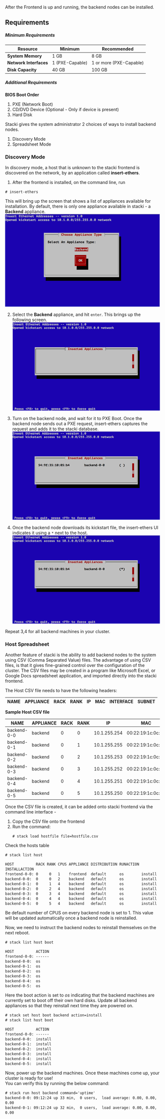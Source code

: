 After the Frontend is up and running, the backend nodes
can be installed.

## Requirements

##### Minimum Requirements
**Resource** | **Minimum** | **Recommended**
-------- | -------- | ------------
**System Memory** | 1 GB | 8 GB
**Network Interfaces** | 1 (PXE-Capable) | 1 or more (PXE-Capable)
**Disk Capacity** | 40 GB | 100 GB

##### Additional Requirements

**BIOS Boot Order**

1. PXE (Network Boot)
2. CD/DVD Device (Optional - Only if device is present)
3. Hard Disk

Stacki gives the system administrator 2 choices of ways
to install backend nodes.

1. Discovery Mode
2. Spreadsheet Mode

### Discovery Mode

In discovery mode, a host that is unknown to the stacki frontend is discovered on the network, by an application called
**insert-ethers**.

1.  After the frontend is installed, on the command line, run
   ```
   # insert-ethers
   ```
   This will bring up the screen that shows a list of appliances
   available for installation. By default, there is only one appliance
   available in stacki - a **Backend** appliance.
   ![insert-ethers-1](images/insert-ethers/insert-ethers-1.png)

2. Select the **Backend** appliance, and hit `enter`. This brings
   up the following screen.
   ![insert-ethers-2](images/insert-ethers/insert-ethers-2.png)

3. Turn on the backend node, and wait for it to PXE Boot. Once the
   backend node sends out a PXE request, insert-ethers captures the
   request and adds it to the stacki database.
   ![insert-ethers-4](images/insert-ethers/insert-ethers-4.png)

4. Once the backend node downloads its kickstart file, the
   insert-ethers UI indicates it using a `*` next to
   the host.
   ![insert-ethers-5](images/insert-ethers/insert-ethers-5.png)

Repeat 3,4 for all backend machines in your cluster.

### Host Spreadsheet

Another feature of stacki is the ability to add backend 
nodes to the system using CSV (Comma Separated Value) files.
The advantage of using CSV files, is that it gives fine-grained control over the
configuration of the cluster. The CSV files may be created in a program like Microsoft
Excel, or Google Docs spreadsheet application, and imported directly into the
stacki frontend.  

The Host CSV file needs to have the following headers:    

NAME | APPLIANCE | RACK | RANK | IP | MAC | INTERFACE | SUBNET 
-----|-----------|------|------|----|-----|-----------|--------

**Sample Host CSV file**

| NAME        | APPLIANCE | RACK | RANK | IP           | MAC               | INTERFACE | SUBNET  |  
|-------------|-----------|------|------|--------------|-------------------|-----------|---------| 
| backend-0-0 | backend   | 0    | 0    | 10.1.255.254 | 00:22:19:1c:0c:99 | eth0      | private |
| backend-0-1 | backend   | 0    | 1    | 10.1.255.255 | 00:22:19:1c:0c:98 | eth0      | private |
| backend-0-2 | backend   | 0    | 2    | 10.1.255.253 | 00:22:19:1c:0c:97 | eth0      | private |
| backend-0-3 | backend   | 0    | 3    | 10.1.255.252 | 00:22:19:1c:0c:96 | eth0      | private |
| backend-0-4 | backend   | 0    | 4    | 10.1.255.251 | 00:22:19:1c:0c:95 | eth0      | private |
| backend-0-5 | backend   | 0    | 5    | 10.1.255.250 | 00:22:19:1c:0c:94 | eth0      | private |

Once the CSV file is created, it can be added onto stacki frontend via the command line interface -  
1. Copy the CSV file onto the frontend  
2. Run the command:  
   ```
   # stack load hostfile file=hostfile.csv
   ```

Check the hosts table
```
# stack list host
```
```
HOST          RACK RANK CPUS APPLIANCE DISTRIBUTION RUNACTION INSTALLACTION
frontend-0-0: 0     0   1    frontend  default      os        install      
backend-0-0:  0     0   2    backend   default      os        install      
backend-0-1:  0     1   4    backend   default      os        install      
backend-0-2:  0     2   4    backend   default      os        install
backend-0-3:  0     3   4    backend   default      os        install
backend-0-4:  0     4   4    backend   default      os        install
backend-0-5:  0     5   4    backend   default      os        install
```
Be default number of CPUS on every backend node is set to 1.
This value will be updated automatically once a backend node
is reinstalled.

Now, we need to instruct the backend nodes to reinstall themselves on the next reboot.    
```
# stack list host boot
```
```
HOST          ACTION
frontend-0-0: ------ 
backend-0-0:  os    
backend-0-1:  os    
backend-0-2:  os    
backend-0-3:  os    
backend-0-4:  os    
backend-0-5:  os    
```
Here the boot action is set to _os_ indicating that the
backend machines are currently set to boot off their own
hard disks. Update all backend appliances so that
they reinstall next time they are powered on. 
```
# stack set host boot backend action=install
# stack list host boot
```
```
HOST          ACTION
frontend-0-0: ------ 
backend-0-0:  install
backend-0-1:  install
backend-0-2:  install
backend-0-3:  install
backend-0-4:  install
backend-0-5:  install
```

Now, power up the backend machines. Once these machines come up, your cluster is ready for use!  
You can verify this by running the below command:
```
# stack run host backend command='uptime'
backend-0-0: 09:12:24 up 33 min,  0 users,  load average: 0.00, 0.00, 0.00
backend-0-1: 09:12:24 up 32 min,  0 users,  load average: 0.00, 0.00, 0.00
```
